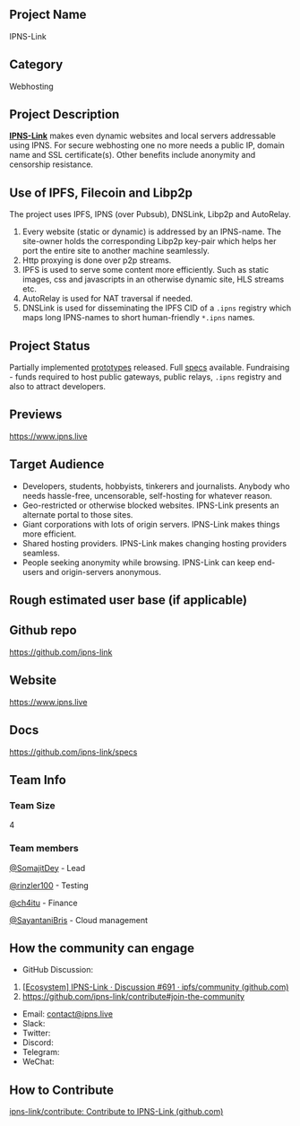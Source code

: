 ## Project Name <!-- Add your project name here with format "Project Name"-->

IPNS-Link

## Category 

<!--developer tooling, application, wallet, infrastructure, etc-->

Webhosting

## Project Description

<!--Describe your project in a few sentences. -->

**[IPNS-Link](https://github.com/ipns-link/specs)** makes even dynamic websites and local servers addressable using IPNS. For secure webhosting one no more needs a public IP, domain name and SSL certificate(s). Other benefits include anonymity and censorship resistance.

## Use of IPFS, Filecoin and Libp2p
<!-- Describe how your project uses any or all of these technologies, and why. -->

The project uses IPFS, IPNS (over Pubsub), DNSLink, Libp2p and AutoRelay.

1. Every website (static or dynamic) is addressed by an IPNS-name. The site-owner holds the corresponding Libp2p key-pair which helps her port the entire site to another machine seamlessly.
2. Http proxying is done over p2p streams.
3. IPFS is used to serve some content more efficiently. Such as static images, css and javascripts in an otherwise dynamic site, HLS streams etc.
4. AutoRelay is used for NAT traversal if needed.
5. DNSLink is used for disseminating the IPFS CID of a `.ipns` registry which maps long IPNS-names to short human-friendly `*.ipns` names.

## Project Status

<!--brainstorming, fundraising, under development, beta, shipped, etc-->

Partially implemented [prototypes](https://github.com/ipns-link/specs#any-implementations-yet) released. Full [specs](https://github.com/ipns-link/specs) available. Fundraising - funds required to host public gateways, public relays, `.ipns` registry and also to attract developers.

## Previews
<!--Add some screenshots to give a preview of your product-->

https://www.ipns.live

## Target Audience
<!--Describe who will be your project's users-->

- Developers, students, hobbyists, tinkerers and journalists. Anybody who needs hassle-free, uncensorable, self-hosting for whatever reason.
- Geo-restricted or otherwise blocked websites. IPNS-Link presents an alternate portal to those sites.
- Giant corporations with lots of origin servers. IPNS-Link makes things more efficient.
- Shared hosting providers. IPNS-Link makes changing hosting providers seamless.
- People seeking anonymity while browsing. IPNS-Link can keep end-users and origin-servers anonymous.

## Rough estimated user base (if applicable)
<!--How many users do you have right now?-->

## Github repo
<!--Attach a link to your GitHub repo - open source is required - please make sure your repo has a license file and is licensed using MIT open source license! -->

https://github.com/ipns-link

## Website
<!--Link your website if available-->

<!--If you're applying for a Next Step grant, add the URL to your hackathon submission here also-->

https://www.ipns.live

## Docs
<!--Including a link to your project docs!-->

https://github.com/ipns-link/specs

## Team Info
<!-- Introduce your amazing team - how many team members are working on this project and who are they?-->

### Team Size  

4

### Team members  

[@SomajitDey](https://github.com/SomajitDey) - Lead

[@rinzler100](https://github.com/rinzler100) - Testing

[@ch4itu](https://github.com/ch4itu) -  Finance

[@SayantaniBris](https://github.com/SayantaniBris) - Cloud management

## How the community can engage
* GitHub Discussion: <!--Start a discussion with the community here: https://github.com/ipfs/community/discussions/new and attach the link!-->  

1. [[Ecosystem\] IPNS-Link · Discussion #691 · ipfs/community (github.com)](https://github.com/ipfs/community/discussions/691)
2. https://github.com/ipns-link/contribute#join-the-community

* Email:  [contact@ipns.live](mailto:contact@ipns.live)
* Slack:  
* Twitter:  
* Discord:  
* Telegram:  
* WeChat:  

## How to Contribute
<!--How can the community contribute to your project?-->

[ipns-link/contribute: Contribute to IPNS-Link (github.com)](https://github.com/ipns-link/contribute)


